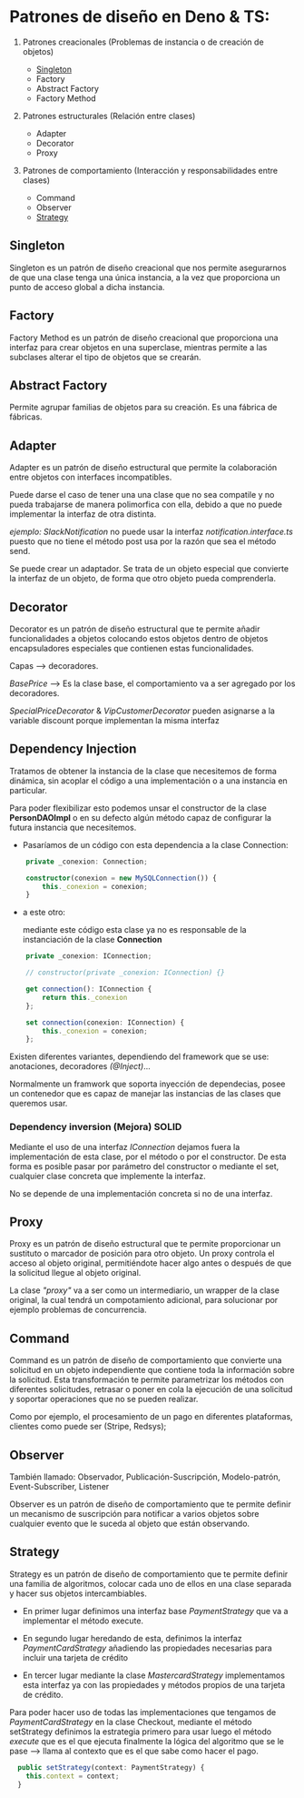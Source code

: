 # Patrones de diseño en Deno & TS:

1.  Patrones creacionales (Problemas de instancia o de creación de objetos)
    - [Singleton](#Singleton)
    - Factory
    - Abstract Factory
    - Factory Method

2.  Patrones estructurales (Relación entre clases)
    - Adapter
    - Decorator
    - Proxy

3.  Patrones de comportamiento (Interacción y responsabilidades entre clases)
    - Command
    - Observer
    - [Strategy](#Strategy)


## Singleton

Singleton es un patrón de diseño creacional que nos permite asegurarnos de que una clase tenga una única instancia, a la vez que proporciona un punto de acceso global a dicha instancia.

## Factory

Factory Method es un patrón de diseño creacional que proporciona una interfaz para crear objetos en una superclase, mientras permite a las subclases alterar el tipo de objetos que se crearán.

## Abstract Factory

Permite agrupar familias de objetos para su creación.
Es una fábrica de fábricas.

## Adapter

Adapter es un patrón de diseño estructural que permite la colaboración entre objetos con interfaces incompatibles.

Puede darse el caso de tener una una clase que no sea compatile y no pueda trabajarse de manera polimorfica con ella, debido a que no puede implementar la interfaz de otra distinta.

*ejemplo: SlackNotification* no puede usar la interfaz *notification.interface.ts* puesto que no tiene el método post usa por la razón que sea el método send.

Se puede crear un adaptador. Se trata de un objeto especial que convierte la interfaz de un objeto, de forma que otro objeto pueda comprenderla.

## Decorator

Decorator es un patrón de diseño estructural que te permite añadir funcionalidades a objetos colocando estos objetos dentro de objetos encapsuladores especiales que contienen estas funcionalidades.

Capas --> decoradores.

*BasePrice* --> Es la clase base, el comportamiento va a ser agregado por los decoradores.

*SpecialPriceDecorator* & *VipCustomerDecorator* pueden asignarse a la variable discount porque implementan la misma interfaz

## Dependency Injection

Tratamos de obtener la instancia de la clase que necesitemos de forma dinámica, sin acoplar el código a una implementación o a una instancia en particular.

Para poder flexibilizar esto podemos unsar el constructor de la clase **PersonDAOImpl** o en su defecto algún método capaz de configurar la futura instancia que necesitemos.


 - Pasaríamos de un código con esta dependencia a la clase Connection:

```ts
    private _conexion: Connection;

    constructor(conexion = new MySQLConnection()) {
        this._conexion = conexion;
    }
```
- a este otro:
    
    mediante este código esta clase ya no es responsable de la instanciación de la clase **Connection**
```ts
    private _conexion: IConnection;

    // constructor(private _conexion: IConnection) {}

    get connection(): IConnection {
        return this._conexion
    };

    set connection(conexion: IConnection) {
        this._conexion = conexion;
    };
```

Existen diferentes variantes, dependiendo del framework que se use: anotaciones, decoradores *(@Inject)*...

Normalmente un framwork que soporta inyección de dependecias, posee un contenedor que es capaz de manejar las instancias de las clases que queremos usar.

### Dependency inversion (Mejora) SOLID

Mediante el uso de una interfaz *IConnection* dejamos fuera la implementación de esta clase, por el método o por el constructor.
De esta forma es posible pasar por parámetro del constructor o mediante el set, cualquier clase concreta que implemente la interfaz.

No se depende de una implementación concreta si no de una interfaz.

## Proxy

Proxy es un patrón de diseño estructural que te permite proporcionar un sustituto o marcador de posición para otro objeto. Un proxy controla el acceso al objeto original, permitiéndote hacer algo antes o después de que la solicitud llegue al objeto original.

La clase *"proxy"* va a ser como un intermediario, un wrapper de la clase original, la cual tendrá un compotamiento adicional, para solucionar por ejemplo problemas de concurrencia.

## Command
Command es un patrón de diseño de comportamiento que convierte una solicitud en un objeto independiente que contiene toda la información sobre la solicitud. Esta transformación te permite parametrizar los métodos con diferentes solicitudes, retrasar o poner en cola la ejecución de una solicitud y soportar operaciones que no se pueden realizar.

Como por ejemplo, el procesamiento de un pago en diferentes plataformas, clientes como puede ser (Stripe, Redsys);

## Observer

También llamado: Observador, Publicación-Suscripción, Modelo-patrón, Event-Subscriber, Listener

Observer es un patrón de diseño de comportamiento que te permite definir un mecanismo de suscripción para notificar a varios objetos sobre cualquier evento que le suceda al objeto que están observando.

## Strategy

Strategy es un patrón de diseño de comportamiento que te permite definir una familia de algoritmos, colocar cada uno de ellos en una clase separada y hacer sus objetos intercambiables.

- En primer lugar definimos una interfaz base *PaymentStrategy* que va a implementar el método execute.

- En segundo lugar heredando de esta, definimos la interfaz *PaymentCardStrategy* añadiendo las propiedades necesarias para incluir una tarjeta de crédito

- En tercer lugar mediante la clase *MastercardStrategy* implementamos esta interfaz ya con las propiedades y métodos propios de una tarjeta de crédito.

Para poder hacer uso de todas las implementaciones que tengamos de *PaymentCardStrategy* en la clase Checkout, mediante el método setStrategy definimos la estrategia primero para usar luego el método *execute* que es el que ejecuta finalmente la lógica del algoritmo que se le pase --> llama al contexto que es el que sabe como hacer el pago.

```ts
  public setStrategy(context: PaymentStrategy) {
    this.context = context;
  }
```
